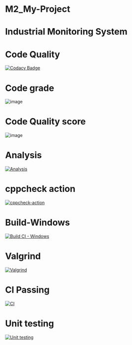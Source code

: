 # M2_My-Project
# Industrial Monitoring System
# Code Quality
[![Codacy Badge](https://app.codacy.com/project/badge/Grade/51b80fe97cb44c68a24b299594e798fd)](https://www.codacy.com/gh/Sathyapriyak4744/M2_My-Project/dashboard?utm_source=github.com&amp;utm_medium=referral&amp;utm_content=Sathyapriyak4744/M2_My-Project&amp;utm_campaign=Badge_Grade)

# Code grade
![image](https://user-images.githubusercontent.com/101281756/164729195-de802701-b295-4419-be6e-8d3083527a3b.png)    
# Code Quality score
![image](https://user-images.githubusercontent.com/101281756/164728694-233a603d-f9ac-4e29-832f-982d412188ae.png)  
# Analysis
[![Analysis](https://github.com/Sathyapriyak4744/M2_My-Project/actions/workflows/Analysis.yml/badge.svg)](https://github.com/Sathyapriyak4744/M2_My-Project/actions/workflows/Analysis.yml)
# cppcheck action
[![cppcheck-action](https://github.com/Sathyapriyak4744/M2_My-Project/actions/workflows/cppcheck-action.yml/badge.svg)](https://github.com/Sathyapriyak4744/M2_My-Project/actions/workflows/cppcheck-action.yml)
# Build-Windows
[![Build CI - Windows](https://github.com/Sathyapriyak4744/M2_My-Project/actions/workflows/Build_Windows.yml/badge.svg)](https://github.com/Sathyapriyak4744/M2_My-Project/actions/workflows/Build_Windows.yml)
# Valgrind
[![Valgrind](https://github.com/Sathyapriyak4744/M2_My-Project/actions/workflows/Valgrind.yml/badge.svg)](https://github.com/Sathyapriyak4744/M2_My-Project/actions/workflows/Valgrind.yml)
# CI Passing
  [![CI](https://github.com/Sathyapriyak4744/M2_My-Project/actions/workflows/CI.yml/badge.svg)](https://github.com/Sathyapriyak4744/M2_My-Project/actions/workflows/CI.yml)
# Unit testing
[![Unit testing](https://github.com/Sathyapriyak4744/M2_My-Project/actions/workflows/Unit-test.yml/badge.svg)](https://github.com/Sathyapriyak4744/M2_My-Project/actions/workflows/Unit-test.yml)
